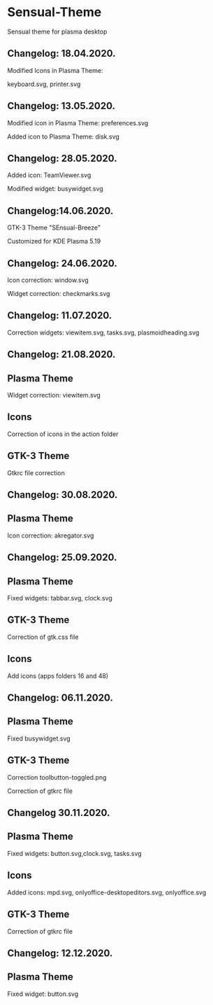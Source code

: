 # Sensual-Theme
Sensual theme for  plasma desktop 

Changelog: 18.04.2020.
----------------------

Modified Icons in Plasma Theme:

keyboard.svg, printer.svg

Changelog: 13.05.2020.
----------------------

Modified icon in Plasma Theme: preferences.svg

Added icon to Plasma Theme: disk.svg

Changelog: 28.05.2020.
----------------------

Added icon: TeamViewer.svg

Modified widget: busywidget.svg

Changelog:14.06.2020.
--------------------
GTK-3 Theme "SEnsual-Breeze"

Customized for KDE Plasma 5.19

Changelog: 24.06.2020.
---------------------

Icon correction: window.svg

Widget correction: checkmarks.svg

Changelog: 11.07.2020.
---------------------

Correction widgets: viewitem.svg, tasks.svg, plasmoidheading.svg

Changelog: 21.08.2020.
----------------------

Plasma Theme
-------------

Widget correction: viewitem.svg

Icons
-----

Correction of icons in the action folder

GTK-3 Theme
-----------

Gtkrc file correction

Changelog: 30.08.2020.
----------------------

Plasma Theme
-------------

Icon correction: akregator.svg

Changelog: 25.09.2020.
----------------------

Plasma Theme
-------------

Fixed widgets: tabbar.svg, clock.svg

GTK-3 Theme
------------

Correction of gtk.css file

Icons
------

Add icons (apps folders 16 and 48)

Changelog: 06.11.2020.
---------------------

Plasma Theme
------------

Fixed busywidget.svg

GTK-3 Theme
------------

Correction toolbutton-toggled.png

Correction of gtkrc file

Changelog 30.11.2020.
---------------------

Plasma Theme
-------------

Fixed widgets: button.svg,clock.svg, tasks.svg

Icons
-----

Added icons: mpd.svg, onlyoffice-desktopeditors.svg, onlyoffice.svg

GTK-3 Theme
-----------

Correction of gtkrc file

Changelog: 12.12.2020.
----------------------

Plasma Theme
------------

Fixed widget: button.svg

